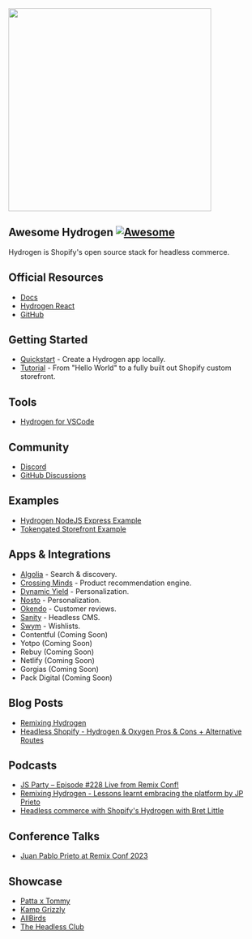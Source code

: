 <div class="github-widget" data-repo="shopify/awesome-hydrogen"></div>
<img width="400" src="https://raw.githubusercontent.com/shopify/awesome-hydrogen/master/./assets/hydrogen-logo.svg?sanitize=true">

## Awesome Hydrogen [![Awesome](https://cdn.rawgit.com/sindresorhus/awesome/d7305f38d29fed78fa85652e3a63e154dd8e8829/media/badge.svg)](https://github.com/sindresorhus/awesome)

Hydrogen is Shopify's open source stack for headless commerce.



## Official Resources

- [Docs](https://shopify.dev/docs/custom-storefronts/hydrogen)
- [Hydrogen React](https://shopify.dev/docs/custom-storefronts/hydrogen-react)
- [GitHub](https://github.com/Shopify/hydrogen)

## Getting Started

- [Quickstart](https://shopify.dev/docs/custom-storefronts/hydrogen/getting-started/quickstart) - Create a Hydrogen app locally.
- [Tutorial](https://shopify.dev/docs/custom-storefronts/hydrogen/building) - From "Hello World" to a fully built out Shopify custom storefront.

## Tools

- [Hydrogen for VSCode](https://marketplace.visualstudio.com/items?itemName=crtogrm.hydrogen-vscode&ssr=false#overview)

## Community

- [Discord](https://discord.gg/shopifydevs)
- [GitHub Discussions](https://github.com/Shopify/hydrogen-v1/discussions)

## Examples

- [Hydrogen NodeJS Express Example](https://github.com/Shopify/hydrogen/tree/2023-04/examples/express)
- [Tokengated Storefront Example](https://github.com/Shopify/gated-hydrogen-example)

## Apps & Integrations

- [Algolia](https://github.com/algolia/shopify-hydrogen-algolia) - Search & discovery.
- [Crossing Minds](https://github.com/Crossing-Minds/hydrogen-demo-store) - Product recommendation engine.
- [Dynamic Yield](https://github.com/DynamicYield/shopify-hydrogen-demo) - Personalization.
- [Nosto](https://github.com/Nosto/shopify-hydrogen-demo) - Personalization.
- [Okendo](https://github.com/okendo/okendo-shopify-hydrogen-demo) - Customer reviews.
- [Sanity](https://github.com/sanity-io/hydrogen-sanity-demo) - Headless CMS.
- [Swym](https://github.com/swym-corp/swym-hydrogen-store) - Wishlists.
- Contentful (Coming Soon)
- Yotpo (Coming Soon)
- Rebuy (Coming Soon)
- Netlify (Coming Soon)
- Gorgias (Coming Soon)
- Pack Digital (Coming Soon)

## Blog Posts

- [Remixing Hydrogen](https://hydrogen.shopify.dev/roadmap#remixing-hydrogen)
- [Headless Shopify - Hydrogen & Oxygen Pros & Cons + Alternative Routes](https://vervaunt.com/shopify-hydrogen-oxygen-pros-cons)

## Podcasts

- [JS Party – Episode #228 Live from Remix Conf!](https://jsparty.fm/228#t=31:29)
- [Remixing Hydrogen - Lessons learnt embracing the platform by JP Prieto](https://www.youtube.com/watch?v=MbfKZmvefNs)
- [Headless commerce with Shopify's Hydrogen with Bret Little](https://www.youtube.com/watch?v=dTh1esIxw1k)

## Conference Talks

- [Juan Pablo Prieto at Remix Conf 2023](https://www.youtube.com/watch?v=qVkRyjSrhXs&t=22990s)

## Showcase

- [Patta x Tommy](https://hydrogen.shopify.dev/case-studies/patta-x-tommy)
- [Kamp Grizzly](https://hydrogen.shopify.dev/case-studies/kamp-grizzly)
- [AllBirds](https://hydrogen.shopify.dev/case-studies/allbirds)
- [The Headless Club](https://theheadlessclub.com/tool/hydrogen)

